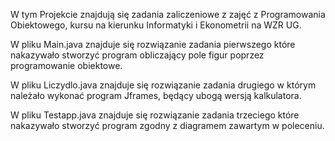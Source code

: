 W tym Projekcie znajdują się zadania zaliczeniowe z zajęć z Programowania Obiektowego, kursu na kierunku Informatyki i Ekonometrii na WZR UG. 

W pliku Main.java znajduje się rozwiązanie zadania pierwszego które nakazywało stworzyć program obliczający pole figur poprzez programowanie obiektowe.

W pliku Liczydlo.java znajduje się rozwiązanie zadania drugiego w którym należało wykonać program Jframes, będący ubogą wersją kalkulatora.

W pliku Testapp.java znajduje się rozwiązanie zadania trzeciego które nakazywało stworzyć program zgodny z diagramem zawartym w poleceniu.